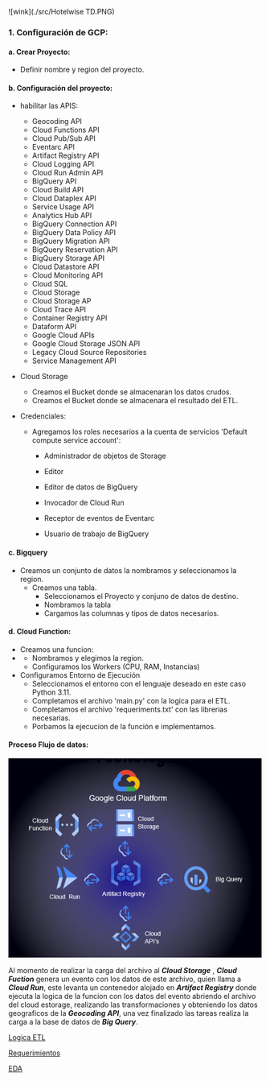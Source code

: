 ![wink](./src/Hotelwise TD.PNG)

### 1. Configuración de GCP:

#### a. Crear Proyecto:

- Definir nombre y region del proyecto.

#### b. Configuración del proyecto:

- habilitar las APIS: 
  
  - Geocoding API
  - Cloud Functions API
  - Cloud Pub/Sub API
  - Eventarc API
  - Artifact Registry API
  - Cloud Logging API
  - Cloud Run Admin API
  - BigQuery API
  - Cloud Build API
  - Cloud Dataplex API
  - Service Usage API
  - Analytics Hub API
  - BigQuery Connection API
  - BigQuery Data Policy API
  - BigQuery Migration API
  - BigQuery Reservation API
  - BigQuery Storage API
  - Cloud Datastore API
  - Cloud Monitoring API
  - Cloud SQL
  - Cloud Storage
  - Cloud Storage AP
  - Cloud Trace API
  - Container Registry API
  - Dataform API
  - Google Cloud APIs
  - Google Cloud Storage JSON API
  - Legacy Cloud Source Repositories
  - Service Management API 

- Cloud Storage
  
  - Creamos el Bucket donde se almacenaran los datos crudos.
  - Creamos el Bucket donde se almacenara el resultado del ETL.

- Credenciales:
  
  - Agregamos los roles necesarios a la cuenta de servicios 'Default compute service account':
    
    - Administrador de objetos de Storage
    
    - Editor
    
    - Editor de datos de BigQuery
    
    - Invocador de Cloud Run
    
    - Receptor de eventos de Eventarc
    
    - Usuario de trabajo de BigQuery

#### c. Bigquery

- Creamos un conjunto de datos la nombramos y seleccionamos la region.
  - Creamos una tabla.
    - Seleccionamos el Proyecto y conjuno de datos de destino.
    - Nombramos la tabla
    - Cargamos las columnas y tipos de datos necesarios.

#### d. Cloud Function:

- Creamos una funcion:
- - Nombramos y elegimos la region.
  - Configuramos los Workers (CPU, RAM, Instancias)
- Configuramos Entorno de Ejecución
  - Seleccionamos el entorno con el lenguaje deseado en este caso Python 3.11.
  - Completamos el archivo 'main.py' con la logica para el ETL.
  - Completamos el archivo 'requeriments.txt' con las librerias necesarias.
  - Porbamos la ejecucion de la función e implementamos.

#### Proceso Flujo de datos:

![wink](./src/Stack.png)

Al momento de realizar la carga del archivo al ***Cloud Storage*** , ***Cloud Fuction*** genera un evento con los datos de este archivo, quien llama a ***Cloud Run***, este levanta un contenedor alojado en ***Artifact Registry*** donde ejecuta la logica de la funcion con los datos del evento abriendo el archivo del cloud estorage, realizando las transformaciones y obteniendo los datos geograficos de la ***Geocoding API***, una vez finalizado las tareas realiza la carga a la base de datos de ***Big Query***.

[Logica ETL](https://github.com/HotelWise/HotelWise/blob/ELT-Google/main.py)

[Requerimientos](https://github.com/HotelWise/HotelWise/blob/ELT-Google/requirements.txt)

[EDA](https://github.com/HotelWise/HotelWise/blob/ELT-Google/Notebooks/EDA_PF.ipynb)
